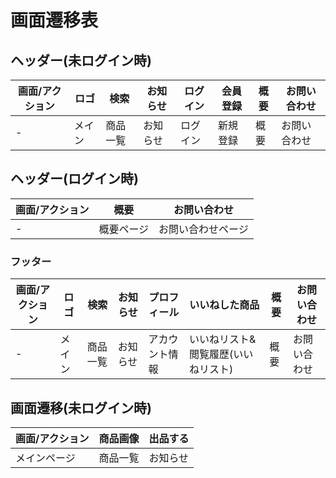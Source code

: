 # 画面遷移表

## ヘッダー(未ログイン時)
|画面/アクション|ロゴ|検索|お知らせ|ログイン|会員登録|概要|お問い合わせ|
|-|-|-|-|-|-|-|-|
|-|メイン|商品一覧|お知らせ|ログイン|新規登録|概要|お問い合わせ|

## ヘッダー(ログイン時)
|画面/アクション|概要|お問い合わせ|
|-|-|-|
|-|概要ページ|お問い合わせページ|

### フッター
|画面/アクション|ロゴ|検索|お知らせ|プロフィール|いいねした商品|概要|お問い合わせ|
|-|-|-|-|-|-|-|-|
|-|メイン|商品一覧|お知らせ|アカウント情報|いいねリスト&閲覧履歴(いいねリスト)|概要|お問い合わせ|

## 画面遷移(未ログイン時)
|画面/アクション|商品画像|出品する|
|-|-|-|
|メインページ|商品一覧|お知らせ|
